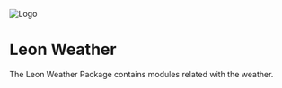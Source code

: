 ![Logo](https://repository-images.githubusercontent.com/189899986/efb7d600-8593-11e9-9ae7-630b6d1088d3)
# Leon Weather

The Leon Weather Package contains modules related with the weather.
